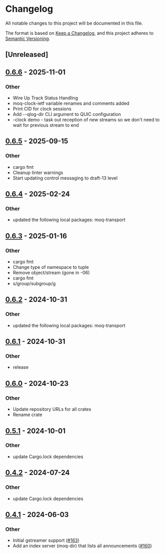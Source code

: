 # Changelog
All notable changes to this project will be documented in this file.

The format is based on [Keep a Changelog](https://keepachangelog.com/en/1.0.0/),
and this project adheres to [Semantic Versioning](https://semver.org/spec/v2.0.0.html).

## [Unreleased]

## [0.6.6](https://github.com/englishm/moq-rs/compare/moq-clock-ietf-v0.6.5...moq-clock-ietf-v0.6.6) - 2025-11-01

### Other

- Wire Up Track Status Handling
- moq-clock-ietf variable renames and comments added
- Print CID for clock sessions
- Add --qlog-dir CLI argument to QUIC configuration
- -clock demo - task out  reception of new streams so we don't need to wait for previous stream to end

## [0.6.5](https://github.com/englishm/moq-rs/compare/moq-clock-ietf-v0.6.4...moq-clock-ietf-v0.6.5) - 2025-09-15

### Other

- cargo fmt
- Cleanup linter warnings
- Start updating control messaging to draft-13 level

## [0.6.4](https://github.com/englishm/moq-rs/compare/moq-clock-ietf-v0.6.3...moq-clock-ietf-v0.6.4) - 2025-02-24

### Other

- updated the following local packages: moq-transport

## [0.6.3](https://github.com/englishm/moq-rs/compare/moq-clock-ietf-v0.6.2...moq-clock-ietf-v0.6.3) - 2025-01-16

### Other

- cargo fmt
- Change type of namespace to tuple
- Remove object/stream (gone in -06)
- cargo fmt
- s/group/subgroup/g

## [0.6.2](https://github.com/englishm/moq-rs/compare/moq-clock-ietf-v0.6.1...moq-clock-ietf-v0.6.2) - 2024-10-31

### Other

- updated the following local packages: moq-transport

## [0.6.1](https://github.com/englishm/moq-rs/compare/moq-clock-ietf-v0.6.0...moq-clock-ietf-v0.6.1) - 2024-10-31

### Other

- release

## [0.6.0](https://github.com/englishm/moq-rs/releases/tag/moq-clock-ietf-v0.6.0) - 2024-10-23

### Other

- Update repository URLs for all crates
- Rename crate

## [0.5.1](https://github.com/kixelated/moq-rs/compare/moq-clock-v0.5.0...moq-clock-v0.5.1) - 2024-10-01

### Other

- update Cargo.lock dependencies

## [0.4.2](https://github.com/kixelated/moq-rs/compare/moq-clock-v0.4.1...moq-clock-v0.4.2) - 2024-07-24

### Other
- update Cargo.lock dependencies

## [0.4.1](https://github.com/kixelated/moq-rs/compare/moq-clock-v0.4.0...moq-clock-v0.4.1) - 2024-06-03

### Other
- Initial gstreamer support ([#163](https://github.com/kixelated/moq-rs/pull/163))
- Add an index server (moq-dir) that lists all announcements ([#160](https://github.com/kixelated/moq-rs/pull/160))
